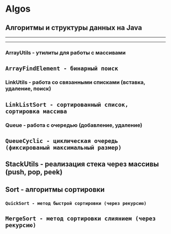 # Algos 

## Алгоритмы и структуры данных на Java
-------
-------

### ArrayUtils - утилиты для работы с массивами
`ArrayFindElement - бинарный поиск`
-------

### LinkUtils - работа со связанными списками (вставка, удаление, поиск)
`LinkListSort - сортированный список, сортировка массива`
-------
### Queue - работа с очередью (добавление, удаление)
`QueueCyclic - циклическая очередь (фиксированый максимальный размер)`
-------

StackUtils - реализация стека через массивы (push, pop, peek)
-------
Sort - алгоритмы сортировки 
------
### `QuickSort - метод быстрой сортировки (через рекурсию)`
`MergeSort - метод сортировки слиянием (через рекурсию)`
-------

